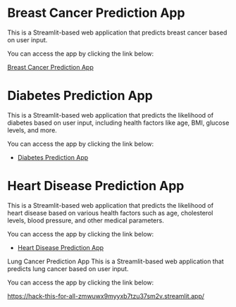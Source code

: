 # Breast Cancer Prediction App

This is a Streamlit-based web application that predicts breast cancer based on user input.

You can access the app by clicking the link below:

[Breast Cancer Prediction App](https://ironsoldier353-hack-this-fall-24-breast-cancerapp-brefl2.streamlit.app/)


# Diabetes Prediction App

This is a Streamlit-based web application that predicts the likelihood of diabetes based on user input, including health factors like age, BMI, glucose levels, and more.

You can access the app by clicking the link below:

- [Diabetes Prediction App](https://ironsoldier353-diabetes-prediction.streamlit.app/)





# Heart Disease Prediction App

This is a Streamlit-based web application that predicts the likelihood of heart disease based on various health factors such as age, cholesterol levels, blood pressure, and other medical parameters.

You can access the app by clicking the link below:

- [Heart Disease Prediction App](https://hack-this-fall-24-kyjbmgr8k2tfzgmgyr3gqe.streamlit.app/)





Lung Cancer Prediction App
This is a Streamlit-based web application that predicts lung cancer based on user input.

You can access the app by clicking the link below:

https://hack-this-for-all-zmwuwx9myyxb7tzu37sm2v.streamlit.app/
